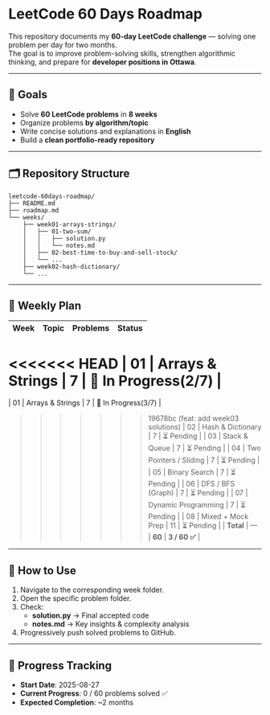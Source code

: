 # LeetCode 60 Days Roadmap

This repository documents my **60-day LeetCode challenge** — solving one problem per day for two months.  
The goal is to improve problem-solving skills, strengthen algorithmic thinking, and prepare for **developer positions in Ottawa**.

---

## 🚀 Goals
- Solve **60 LeetCode problems** in **8 weeks**
- Organize problems **by algorithm/topic**
- Write concise solutions and explanations in **English**
- Build a **clean portfolio-ready repository**

---

## 🗂 Repository Structure
```plaintext
leetcode-60days-roadmap/
├── README.md
├── roadmap.md
└── weeks/
    ├── week01-arrays-strings/
    │   ├── 01-two-sum/
    │   │   ├── solution.py
    │   │   └── notes.md
    │   ├── 02-best-time-to-buy-and-sell-stock/
    │   └── ...
    ├── week02-hash-dictionary/
    └── ...
```

---

## 📅 Weekly Plan
| Week | Topic                      | Problems | Status |
|------|---------------------------|----------|--------|
<<<<<<< HEAD
| 01   | Arrays & Strings         | 7        | 🔄 In Progress(2/7) |
=======
| 01   | Arrays & Strings         | 7        | 🔄 In Progress(3/7) |
>>>>>>> 19678bc (feat: add week03 solutions)
| 02   | Hash & Dictionary       | 7        | ⏳ Pending |
| 03   | Stack & Queue          | 7        | ⏳ Pending |
| 04   | Two Pointers / Sliding | 7        | ⏳ Pending |
| 05   | Binary Search         | 7        | ⏳ Pending |
| 06   | DFS / BFS (Graph)    | 7        | ⏳ Pending |
| 07   | Dynamic Programming  | 7        | ⏳ Pending |
| 08   | Mixed + Mock Prep    | 11       | ⏳ Pending |
| **Total** | — | **60** | **3 / 60 ✅** |

---

## 📌 How to Use
1. Navigate to the corresponding week folder.
2. Open the specific problem folder.
3. Check:
    - **solution.py** → Final accepted code  
    - **notes.md** → Key insights & complexity analysis
4. Progressively push solved problems to GitHub.

---

## 🏁 Progress Tracking
- **Start Date**: 2025-08-27
- **Current Progress**: 0 / 60 problems solved ✅
- **Expected Completion**: ~2 months
